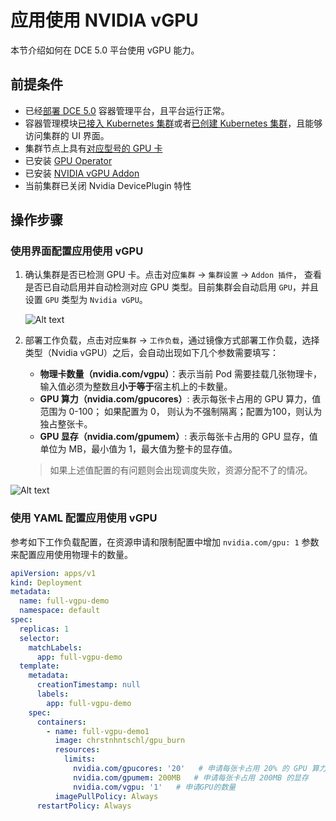 # 应用使用 NVIDIA vGPU

本节介绍如何在 DCE 5.0 平台使用 vGPU 能力。

## 前提条件

- 已经[部署 DCE 5.0](../../../../../install/index.md) 容器管理平台，且平台运行正常。
- 容器管理模块[已接入 Kubernetes 集群](../../../clusters/integrate-cluster.md)或者[已创建 Kubernetes 集群](../../../clusters/create-cluster.md)，且能够访问集群的 UI 界面。
- 集群节点上具有[对应型号的 GPU 卡](../gpu_matrix.md)
- 已安装 [GPU Operator](../nvidia/install_gpu_operator.md)
- 已安装 [NVIDIA vGPU Addon](vgpu_addon.md)
- 当前集群已关闭 Nvidia DevicePlugin 特性

## 操作步骤

### 使用界面配置应用使用 vGPU

1. 确认集群是否已检测 GPU 卡。点击对应`集群` -> `集群设置` -> `Addon 插件`，
   查看是否已自动启用并自动检测对应 GPU 类型。目前集群会自动启用 `GPU`，并且设置
   `GPU` 类型为 `Nvidia vGPU`。

   ![Alt text](../../images/vgpu-cluster.png)

2. 部署工作负载，点击对应`集群` -> `工作负载`，通过镜像方式部署工作负载，选择类型（Nvidia vGPU）之后，会自动出现如下几个参数需要填写：

    - **物理卡数量（nvidia.com/vgpu）**：表示当前 Pod 需要挂载几张物理卡，输入值必须为整数且**小于等于**宿主机上的卡数量。
    - **GPU 算力（nvidia.com/gpucores）**: 表示每张卡占用的 GPU 算力，值范围为 0-100；
      如果配置为 0， 则认为不强制隔离；配置为100，则认为独占整张卡。
    - **GPU 显存（nvidia.com/gpumem）**: 表示每张卡占用的 GPU 显存，值单位为 MB，最小值为 1，最大值为整卡的显存值。

    > 如果上述值配置的有问题则会出现调度失败，资源分配不了的情况。

![Alt text](../../images/vgpu-deployment.png)

### 使用 YAML 配置应用使用 vGPU

参考如下工作负载配置，在资源申请和限制配置中增加 `nvidia.com/gpu: 1` 参数来配置应用使用物理卡的数量。

```yaml
apiVersion: apps/v1
kind: Deployment
metadata:
  name: full-vgpu-demo
  namespace: default
spec:
  replicas: 1
  selector:
    matchLabels:
      app: full-vgpu-demo
  template:
    metadata:
      creationTimestamp: null
      labels:
        app: full-vgpu-demo
    spec:
      containers:
        - name: full-vgpu-demo1
          image: chrstnhntschl/gpu_burn
          resources:
            limits:
              nvidia.com/gpucores: '20'   # 申请每张卡占用 20% 的 GPU 算力
              nvidia.com/gpumem: 200MB   # 申请每张卡占用 200MB 的显存
              nvidia.com/vgpu: '1'   # 申请GPU的数量
          imagePullPolicy: Always
      restartPolicy: Always
```
